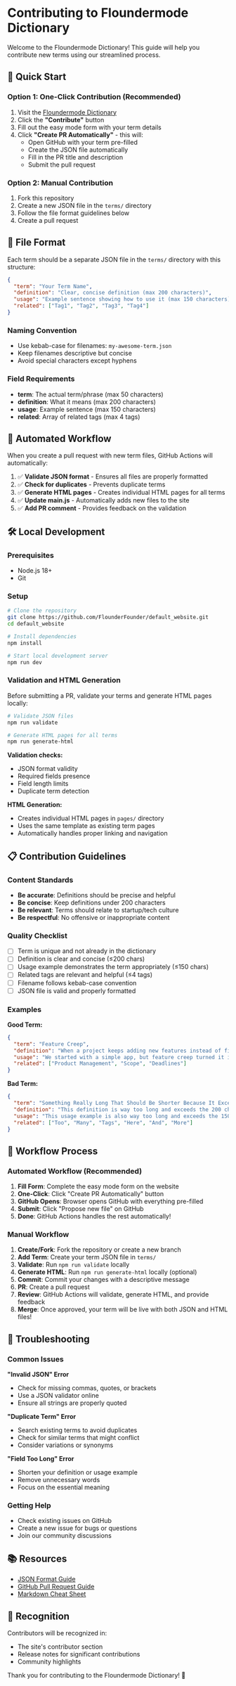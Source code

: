 # Contributing to Floundermode Dictionary

Welcome to the Floundermode Dictionary! This guide will help you contribute new terms using our streamlined process.

## 🚀 Quick Start

### Option 1: One-Click Contribution (Recommended)
1. Visit the [Floundermode Dictionary](https://your-site-url.com)
2. Click the **"Contribute"** button
3. Fill out the easy mode form with your term details
4. Click **"Create PR Automatically"** - this will:
   - Open GitHub with your term pre-filled
   - Create the JSON file automatically
   - Fill in the PR title and description
   - Submit the pull request

### Option 2: Manual Contribution
1. Fork this repository
2. Create a new JSON file in the `terms/` directory
3. Follow the file format guidelines below
4. Create a pull request

## 📝 File Format

Each term should be a separate JSON file in the `terms/` directory with this structure:

```json
{
  "term": "Your Term Name",
  "definition": "Clear, concise definition (max 200 characters)",
  "usage": "Example sentence showing how to use it (max 150 characters)",
  "related": ["Tag1", "Tag2", "Tag3", "Tag4"]
}
```

### Naming Convention
- Use kebab-case for filenames: `my-awesome-term.json`
- Keep filenames descriptive but concise
- Avoid special characters except hyphens

### Field Requirements
- **term**: The actual term/phrase (max 50 characters)
- **definition**: What it means (max 200 characters)
- **usage**: Example sentence (max 150 characters)
- **related**: Array of related tags (max 4 tags)

## 🤖 Automated Workflow

When you create a pull request with new term files, GitHub Actions will automatically:

1. ✅ **Validate JSON format** - Ensures all files are properly formatted
2. ✅ **Check for duplicates** - Prevents duplicate terms
3. ✅ **Generate HTML pages** - Creates individual HTML pages for all terms
4. ✅ **Update main.js** - Automatically adds new files to the site
5. ✅ **Add PR comment** - Provides feedback on the validation

## 🛠️ Local Development

### Prerequisites
- Node.js 18+
- Git

### Setup
```bash
# Clone the repository
git clone https://github.com/FlounderFounder/default_website.git
cd default_website

# Install dependencies
npm install

# Start local development server
npm run dev
```

### Validation and HTML Generation
Before submitting a PR, validate your terms and generate HTML pages locally:

```bash
# Validate JSON files
npm run validate

# Generate HTML pages for all terms
npm run generate-html
```

**Validation checks:**
- JSON format validity
- Required fields presence
- Field length limits
- Duplicate term detection

**HTML Generation:**
- Creates individual HTML pages in `pages/` directory
- Uses the same template as existing term pages
- Automatically handles proper linking and navigation

## 📋 Contribution Guidelines

### Content Standards
- **Be accurate**: Definitions should be precise and helpful
- **Be concise**: Keep definitions under 200 characters
- **Be relevant**: Terms should relate to startup/tech culture
- **Be respectful**: No offensive or inappropriate content

### Quality Checklist
- [ ] Term is unique and not already in the dictionary
- [ ] Definition is clear and concise (≤200 chars)
- [ ] Usage example demonstrates the term appropriately (≤150 chars)
- [ ] Related tags are relevant and helpful (≤4 tags)
- [ ] Filename follows kebab-case convention
- [ ] JSON file is valid and properly formatted

### Examples

**Good Term:**
```json
{
  "term": "Feature Creep",
  "definition": "When a project keeps adding new features instead of finishing the core functionality.",
  "usage": "We started with a simple app, but feature creep turned it into a monster.",
  "related": ["Product Management", "Scope", "Deadlines"]
}
```

**Bad Term:**
```json
{
  "term": "Something Really Long That Should Be Shorter Because It Exceeds The Character Limit",
  "definition": "This definition is way too long and exceeds the 200 character limit that we have set for definitions in this dictionary. It should be much more concise and to the point.",
  "usage": "This usage example is also way too long and exceeds the 150 character limit that we have set for usage examples in this dictionary.",
  "related": ["Too", "Many", "Tags", "Here", "And", "More"]
}
```

## 🔄 Workflow Process

### Automated Workflow (Recommended)
1. **Fill Form**: Complete the easy mode form on the website
2. **One-Click**: Click "Create PR Automatically" button
3. **GitHub Opens**: Browser opens GitHub with everything pre-filled
4. **Submit**: Click "Propose new file" on GitHub
5. **Done**: GitHub Actions handles the rest automatically!

### Manual Workflow
1. **Create/Fork**: Fork the repository or create a new branch
2. **Add Term**: Create your term JSON file in `terms/`
3. **Validate**: Run `npm run validate` locally
4. **Generate HTML**: Run `npm run generate-html` locally (optional)
5. **Commit**: Commit your changes with a descriptive message
6. **PR**: Create a pull request
7. **Review**: GitHub Actions will validate, generate HTML, and provide feedback
8. **Merge**: Once approved, your term will be live with both JSON and HTML files!

## 🐛 Troubleshooting

### Common Issues

**"Invalid JSON" Error**
- Check for missing commas, quotes, or brackets
- Use a JSON validator online
- Ensure all strings are properly quoted

**"Duplicate Term" Error**
- Search existing terms to avoid duplicates
- Check for similar terms that might conflict
- Consider variations or synonyms

**"Field Too Long" Error**
- Shorten your definition or usage example
- Remove unnecessary words
- Focus on the essential meaning

### Getting Help
- Check existing issues on GitHub
- Create a new issue for bugs or questions
- Join our community discussions

## 📚 Resources

- [JSON Format Guide](https://www.json.org/)
- [GitHub Pull Request Guide](https://docs.github.com/en/pull-requests/collaborating-with-pull-requests/proposing-changes-to-your-work-with-pull-requests)
- [Markdown Cheat Sheet](https://www.markdownguide.org/cheat-sheet/)

## 🎉 Recognition

Contributors will be recognized in:
- The site's contributor section
- Release notes for significant contributions
- Community highlights

Thank you for contributing to the Floundermode Dictionary! 🚀
